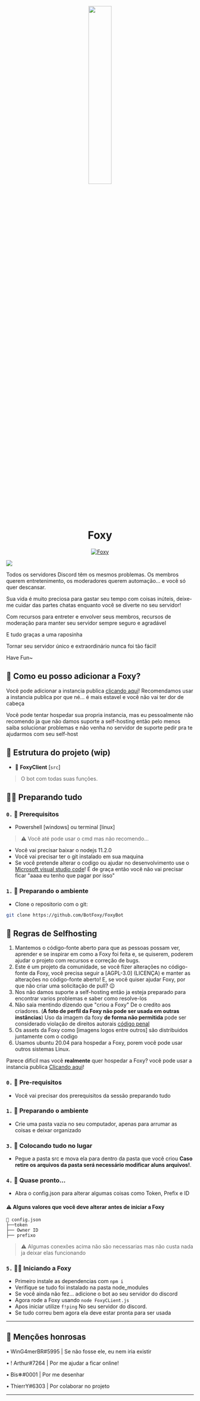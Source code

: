 
<p align="center">
<img width="35%" src="https://cdn.discordapp.com/attachments/776930851753426945/777176123221082142/Foxy.png">
<br>
<h1 align="center">Foxy</h1>

 </p>
<p align="center">
<a href="https://top.gg/bot/737044809650274325">
    <img src="https://top.gg/api/widget/737044809650274325.svg" alt="Foxy" />
</a>

<a href="https://github.com/BotFoxy/FoxyBot/blob/master/LICENSE"><img src="https://img.shields.io/badge/license-AGPL%20v3-lightgray.svg"></a>
</p>

Todos os servidores Discord têm os mesmos problemas. Os membros querem entretenimento, os moderadores querem automação... e você só quer descansar.

Sua vida é muito preciosa para gastar seu tempo com coisas inúteis, deixe-me cuidar das partes chatas enquanto você se diverte no seu servidor!

Com recursos para entreter e envolver seus membros, recursos de moderação para manter seu servidor sempre seguro e agradável

E tudo graças a uma raposinha

Tornar seu servidor único e extraordinário nunca foi tão fácil!

Have Fun~
## 🤔 Como eu posso adicionar a Foxy?

Você pode adicionar a instancia publica [clicando aqui](https://discord.com/oauth2/authorize?client_id=737044809650274325&permissions=8&scope=bot)! Recomendamos usar a instancia publica por que né... é mais estavel e você não vai ter dor de cabeça

Você pode tentar hospedar sua propria instancia, mas eu pessoalmente não recomendo ja que não damos suporte a self-hosting então pelo menos saiba solucionar problemas e não venha no servidor de suporte pedir pra te ajudarmos com seu self-host

## 📁 Estrutura do projeto (wip)
* 📜 **FoxyClient** [`src`]

> O bot com todas suas funções.

## 👨‍💻 Preparando tudo

### [](https://emojipedia.org/construction-worker/)

### `0.` 👷 Prerequisitos

* Powershell [windows] ou terminal [linux]
> ⚠️ Você até pode usar o cmd mas não recomendo...
* Você vai precisar baixar o nodejs 11.2.0
* Você vai precisar ter o git instalado em sua maquina
* Se você pretende alterar o codigo ou ajudar no desenvolvimento use o [Microsoft visual studio code](https://code.visualstudio.com/)! É de graça então você não vai precisar ficar "aaaa eu tenho que pagar por isso"
### `1.` 🧹 Preparando o ambiente
* Clone o repositorio com o git:
```bash
git clone https://github.com/BotFoxy/FoxyBot
```

## 🚀 Regras de Selfhosting
1. Mantemos o código-fonte aberto para que as pessoas possam ver, aprender e se inspirar em como a Foxy foi feita e, se quiserem, poderem ajudar o projeto com recursos e correção de bugs.
2. Este é um projeto da comunidade, se você fizer alterações no código-fonte da Foxy, você precisa seguir a [AGPL-3.0] (LICENÇA) e manter as alterações no código-fonte aberto! E, se você quiser ajudar Foxy, por que não criar uma solicitação de pull? 😉
3. Nos não damos suporte a self-hosting então ja esteja preparado para encontrar varios problemas e saber como resolve-los
4. Não saia mentindo dizendo que "criou a Foxy" De o credito aos criadores.
(**A foto de perfil da Foxy não pode ser usada em outras instâncias**)
Uso da imagem da foxy **de forma não permitida** pode ser considerado violação de direitos autorais [código penal](https://vicentemaggio.jusbrasil.com.br/artigos/121942477/consideracoes-sobre-a-violacao-de-direito-autoral)
6. Os assets da Foxy como [imagens logos entre outros] são distribuidos juntamente com o codigo
7. Usamos ubuntu 20.04 para hospedar a Foxy, porem você pode usar outros sistemas Linux.

Parece dificil mas você **realmente** quer hospedar a Foxy? você pode usar a instancia publica [Clicando aqui](https://discord.com/oauth2/authorize?client_id=737044809650274325&permissions=8&scope=bot)!

### `0.` 👷 Pre-requisitos

* Você vai precisar dos prerequisitos da sessão preparando tudo

### `1.` 🧹 Preparando o ambiente
* Crie uma pasta vazia no seu computador, apenas para arrumar as coisas e deixar organizado

### `3.` 🧹 Colocando tudo no lugar
* Pegue a pasta src e mova ela para dentro da pasta que você criou **Caso retire os arquivos da pasta será necessário modificar aluns arquivos!**.

### `4.` 🚶 Quase pronto...

* Abra o config.json para alterar algumas coisas como Token, Prefix e ID

#### ⚠️ Alguns valores que você deve alterar antes de iniciar a Foxy
```ascii
📄 config.json
├──token
├── Owner ID
├── prefixo
```

> ⚠️ Algumas conexões acima não são necessarias mas não custa nada ja deixar elas funcionando

### `5.` 🏃‍♂️ Iniciando a Foxy
* Primeiro instale as dependencias com `npm i`
* Verifique se tudo foi instalado na pasta node_modules
* Se você ainda não fez... adicione o bot ao seu servidor do discord
* Agora rode a Foxy usando `node FoxyCLient.js`
* Apos iniciar utilize `f!ping` No seu servidor do discord.
* Se tudo correu bem agora ela deve estar pronta para ser usada

___

## 💫 Menções honrosas
<p> • WinG4merBR#5995 | Se não fosse ele, eu nem iria existir</p>
<p> • ! Arthur#7264 | Por me ajudar a ficar online! </p>
<p> • Bis❄#0001 | Por me desenhar </p>
<p> • ThierrY#6303 | Por colaborar no projeto </p>

___
